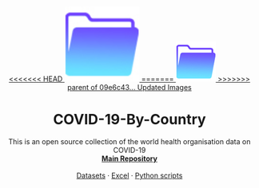 
<!-- PROJECT LOGO -->
<br />
<p align="center">
  <a href="https://github.com/OQ2000/COVID-19-By-Country">
<<<<<<< HEAD
    <img src="Images/FolderLogo.jpg" alt="Logo" width="150" height="150">
=======
    <img src="images/FolderLogo.jpg" alt="Logo" width="80" height="80">
>>>>>>> parent of 09e6c43... Updated Images
  </a>
    <h1 align="center"><strong>COVID-19-By-Country</strong></h1>
  <p align="center">
    This is an open source collection of the world health organisation data on COVID-19
    <br />
    <a href="https://github.com/OQ2000/COVID-19-By-Country"><strong>Main Repository</strong></a>
    <br />
    <br />
    <a href="https://github.com/OQ2000/COVID-19-By-Country/tree/master/Datasets">Datasets</a>
    ·
    <a href="https://github.com/OQ2000/COVID-19-By-Country/tree/master/Excel">Excel</a>
    ·
    <a href="https://github.com/OQ2000/COVID-19-By-Country/tree/master/Python%20scripts">Python scripts</a>
  </p>
</p>
